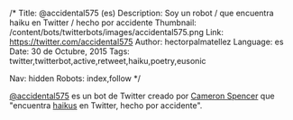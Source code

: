 /*
Title: @accidental575 (es)
Description: Soy un robot / que encuentra haiku en Twitter / hecho por accidente
Thumbnail: /content/bots/twitterbots/images/accidental575.png
Link: https://twitter.com/accidental575
Author: hectorpalmatellez
Language: es
Date: 30 de Octubre, 2015
Tags: twitter,twitterbot,active,retweet,haiku,poetry,eusonic

Nav: hidden
Robots: index,follow
*/

[@accidental575](https://twitter.com/accidental575) es un bot de Twitter creado por [Cameron Spencer](https://twitter.com/eusonic) que "encuentra [haikus](https://es.wikipedia.org/wiki/Haiku) en Twitter, hecho por accidente".
